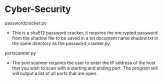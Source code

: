 # Cyber-Security


passwordcracker.py
- This is a sha512 password cracker, it requires the encrypted password from the shadow file to be saved in a txt document name shadow.txt in the same directory as the password_cracker.py.

portscanner.py
- The port scanner requires the user to enter the IP address of the host that you wish to scan with a starting and ending port. The program will will output a list of all ports that are open.
